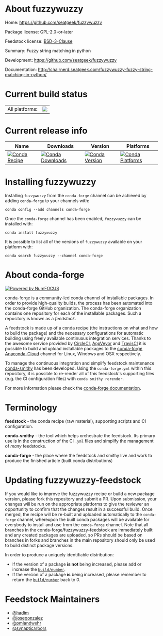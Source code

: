 About fuzzywuzzy
================

Home: https://github.com/seatgeek/fuzzywuzzy

Package license: GPL-2.0-or-later

Feedstock license: [BSD-3-Clause](https://github.com/conda-forge/fuzzywuzzy-feedstock/blob/master/LICENSE.txt)

Summary: Fuzzy string matching in python

Development: https://github.com/seatgeek/fuzzywuzzy

Documentation: http://chairnerd.seatgeek.com/fuzzywuzzy-fuzzy-string-matching-in-python/

Current build status
====================


<table><tr><td>All platforms:</td>
    <td>
      <a href="https://dev.azure.com/conda-forge/feedstock-builds/_build/latest?definitionId=3903&branchName=master">
        <img src="https://dev.azure.com/conda-forge/feedstock-builds/_apis/build/status/fuzzywuzzy-feedstock?branchName=master">
      </a>
    </td>
  </tr>
</table>

Current release info
====================

| Name | Downloads | Version | Platforms |
| --- | --- | --- | --- |
| [![Conda Recipe](https://img.shields.io/badge/recipe-fuzzywuzzy-green.svg)](https://anaconda.org/conda-forge/fuzzywuzzy) | [![Conda Downloads](https://img.shields.io/conda/dn/conda-forge/fuzzywuzzy.svg)](https://anaconda.org/conda-forge/fuzzywuzzy) | [![Conda Version](https://img.shields.io/conda/vn/conda-forge/fuzzywuzzy.svg)](https://anaconda.org/conda-forge/fuzzywuzzy) | [![Conda Platforms](https://img.shields.io/conda/pn/conda-forge/fuzzywuzzy.svg)](https://anaconda.org/conda-forge/fuzzywuzzy) |

Installing fuzzywuzzy
=====================

Installing `fuzzywuzzy` from the `conda-forge` channel can be achieved by adding `conda-forge` to your channels with:

```
conda config --add channels conda-forge
```

Once the `conda-forge` channel has been enabled, `fuzzywuzzy` can be installed with:

```
conda install fuzzywuzzy
```

It is possible to list all of the versions of `fuzzywuzzy` available on your platform with:

```
conda search fuzzywuzzy --channel conda-forge
```


About conda-forge
=================

[![Powered by NumFOCUS](https://img.shields.io/badge/powered%20by-NumFOCUS-orange.svg?style=flat&colorA=E1523D&colorB=007D8A)](http://numfocus.org)

conda-forge is a community-led conda channel of installable packages.
In order to provide high-quality builds, the process has been automated into the
conda-forge GitHub organization. The conda-forge organization contains one repository
for each of the installable packages. Such a repository is known as a *feedstock*.

A feedstock is made up of a conda recipe (the instructions on what and how to build
the package) and the necessary configurations for automatic building using freely
available continuous integration services. Thanks to the awesome service provided by
[CircleCI](https://circleci.com/), [AppVeyor](https://www.appveyor.com/)
and [TravisCI](https://travis-ci.com/) it is possible to build and upload installable
packages to the [conda-forge](https://anaconda.org/conda-forge)
[Anaconda-Cloud](https://anaconda.org/) channel for Linux, Windows and OSX respectively.

To manage the continuous integration and simplify feedstock maintenance
[conda-smithy](https://github.com/conda-forge/conda-smithy) has been developed.
Using the ``conda-forge.yml`` within this repository, it is possible to re-render all of
this feedstock's supporting files (e.g. the CI configuration files) with ``conda smithy rerender``.

For more information please check the [conda-forge documentation](https://conda-forge.org/docs/).

Terminology
===========

**feedstock** - the conda recipe (raw material), supporting scripts and CI configuration.

**conda-smithy** - the tool which helps orchestrate the feedstock.
                   Its primary use is in the construction of the CI ``.yml`` files
                   and simplify the management of *many* feedstocks.

**conda-forge** - the place where the feedstock and smithy live and work to
                  produce the finished article (built conda distributions)


Updating fuzzywuzzy-feedstock
=============================

If you would like to improve the fuzzywuzzy recipe or build a new
package version, please fork this repository and submit a PR. Upon submission,
your changes will be run on the appropriate platforms to give the reviewer an
opportunity to confirm that the changes result in a successful build. Once
merged, the recipe will be re-built and uploaded automatically to the
`conda-forge` channel, whereupon the built conda packages will be available for
everybody to install and use from the `conda-forge` channel.
Note that all branches in the conda-forge/fuzzywuzzy-feedstock are
immediately built and any created packages are uploaded, so PRs should be based
on branches in forks and branches in the main repository should only be used to
build distinct package versions.

In order to produce a uniquely identifiable distribution:
 * If the version of a package **is not** being increased, please add or increase
   the [``build/number``](https://conda.io/docs/user-guide/tasks/build-packages/define-metadata.html#build-number-and-string).
 * If the version of a package **is** being increased, please remember to return
   the [``build/number``](https://conda.io/docs/user-guide/tasks/build-packages/define-metadata.html#build-number-and-string)
   back to 0.

Feedstock Maintainers
=====================

* [@hadim](https://github.com/hadim/)
* [@josegonzalez](https://github.com/josegonzalez/)
* [@pmlandwehr](https://github.com/pmlandwehr/)
* [@synapticarbors](https://github.com/synapticarbors/)

